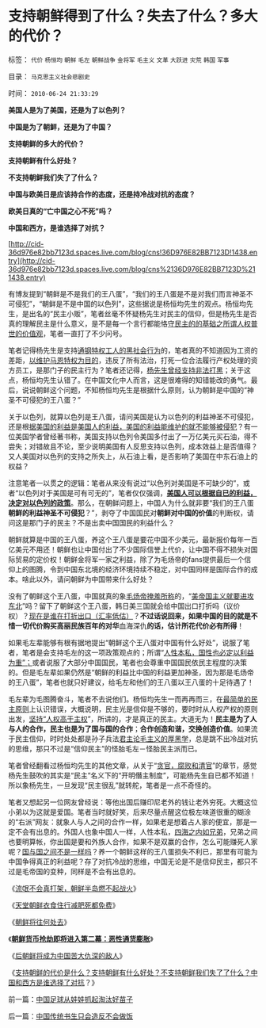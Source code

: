 # 支持朝鲜得到了什么？失去了什么？多大的代价？

标签： `代价` `杨恒均` `朝鲜` `毛左` `朝鲜战争` `金将军` `毛主义` `文革` `大跃进` `灾荒` `韩国` `军事` 

目录： `马克思主义社会悲剧史`

时间： `2010-06-24 21:33:29`

**美国人是为了美国，还是为了以色列？**

**中国是为了朝鲜，还是为了中国？**

**支持朝鲜的多大的代价？**

**支持朝鲜有什么好处？**

**不支持朝鲜我们失了了什么？**

**中国与欧美日是应该持合作的态度，还是持冷战对抗的态度？**

**欧美日真的“亡中国之心不死”吗？**

**中国和西方，是谁选择了对抗？**

[http://cid-36d976e82bb7123d.spaces.live.com/blog/cns!36D976E82BB7123D!1438.entry](http://cid-36d976e82bb7123d.spaces.live.com/blog/cns%2136D976E82BB7123D%211438.entry)

有博友提到“朝鲜是不是我们的王八蛋”，“我们的王八蛋是不是对我们而言神圣不可侵犯”，“朝鲜是不是中国的以色列”，这些据说是杨恒均先生的观点。杨恒均先生，是出名的“民主小贩”，笔者丝毫不怀疑杨先生对民主的信仰，但是杨先生是否真的理解民主是什么意义，是不是每一个言行都能恪[守民主的的基础之所谓人权普世的价值观](../../../2010/6/21/人权普世的个体价值观是善恶的唯一标准.md)，笔者一直打了不少问号。

笔者记得杨先生是支持[通钢特权工人的黑社会行为](http://darthvad.blog.163.com/blog/static/533994702009710056796/)的，笔者真的不知道因为工资的差距，[以维护马恩特权为目的](../../../2009/7/30/黄宗羲定律之体制内特权对国民利益的侵蚀.md)，违反了所有法治，打死一位合法履行产权处理的资方员工，是那门子的民主行为？笔者还记得，[杨先生曾经支持非法打黑](../../../2010/3/1/中国需要人权产权清晰的法治吗？.md)；关于这点，杨恒均先生认错了。在中国文化中人而言，这是很难得的知错能改的勇气。最后，说说朝鲜这个问题，不知杨恒均先生是根据什么原则，认为朝鲜是中国的“神圣不可侵犯的王八蛋？”

关于以色列，就算以色列是王八蛋，请问美国是认为以色列的利益神圣不可侵犯，还是根[据美国的利益是美国人的利益，美国的利益能维护的就不能够被侵犯](../../../2010/6/23/美国是不会为他国的民主而奋斗的.md)？有一位美国学者曾经著书称，美国支持以色列令美国多付出了一万亿美元买石油，得不尝失；对错故且不论，至少说明美国有人反思支持以色列，成本效益上是否值得？又人美国对以色列的支持之所失上，从石油上看，是否影响了美国在中东石油上的权益？

注意笔者一以贯之的逻辑：笔者从来没有说过“以色列对美国是不可缺少的”，或者“以色列对于美国是可有可无的”，笔者仅仅强调，[**美国人可以根据自已的利益，决定对以色列的政策**](../../../2009/6/15/国际人权社会原则其实是“永恒的利益”.md)。那么，在朝鲜问题上，中国人为什么就非要“我们的王八蛋**朝鲜的利益神圣不可侵犯**？”，剥夺了中国国民对**朝鲜对中国的价值**的判断权，请问这是那门子的民主？不是出卖中国国民的利益什么？

朝鲜就算是中国的王八蛋，养这个王八蛋是要花中国不少美元，最新报价每年一百亿美元不用还！朝鲜也让中国付出了不少国际信誉上代价，让中国不得不损失对国际贸易的定价权！朝鲜金将军一家之利益，除了为毛炀帝的fans提供最后一个信仰上的图腾，令到中国东北境的经济环境持续不稳定，对中国同样是国际合作的成本。啥此以外，请问朝鲜为中国带来什么好处？

没有了朝鲜这个王八蛋，中国就真的象[毛炀帝掩羞所称](http://hi.baidu.com/darthchn/blog/item/1258a6310e58f390a9018e8c.html)的，“[美帝国主义就要进攻东北](http://blog.sina.com.cn/s/blog_5563a64d0100ewq3.html)”吗？留下了朝鲜这个王八蛋，韩日美三国就会给中国出口打折吗（议价权）？[现在是谁在打折出口（汇率低估）](../../../2010/6/21/中国应该升值人民币成为美元逆差国.md)？**不过话说回来，如果中国的目的就是不惜一切代价购买高丽民族百年的对华**血海深仇**的话，估计所花代价必有所得**！

如果毛左辈能够有根有据地提出“朝鲜这个王八蛋对中国有什么好处”，说服了笔者，笔者是会支持毛左的这一项政策观点的；所谓“[人性本私，国性也必定以利益为重”；](../../../2009/9/27/无私国际主义才需要打广告做推广.md)或者说服了大部分中国国民，笔者也会尊重中国国民依民主程度的决策的。但是毛左辈如果仍然是“朝鲜的利益比中国的利益更加神圣，因为那是毛炀帝的王八蛋”，笔者也就只好建议，给毛左和他们的王八蛋以王八蛋的十足待遇了！

毛左辈为毛图腾奋斗，笔者不去说他们。杨恒均先生一而再再而三，在[最简单的民主原则](../../../2009/10/17/人的利益包括所有排他的权益.md)上认识错误，大概说明，民主光是信仰是不够的，要时时从人权产权的原则出发，[坚持“人权高于主权](../../../2010/5/15/“权力－权利－义务”模型即奴隶制.md)”，所讲的，才是真正的民主。大道无为！**民主是为了人与人的合作，民主也是为了国与国的合作**；**合作创造和谐，交换创造价值**。如果流于民主信仰，时时处处都是孙子兵法[君主论毛主义的厚黑学](../../../2009/9/20/争取民主就不要搞毛式厚黑政治.md)，总是跳不出冷战对抗的思维，那只不过是“信仰民主”的怪胎毛左－怪胎民主派而已。

笔者曾经翻看过杨恒均先生的其他文章，从关于“[贪官，腐败和清官](../../../2010/2/26/“反政府”是荒谬的.md)”的章节，感觉杨先生鼓吹的其实是“民主”名义下的“开明僭主制度”，可能杨先生自已都不知道！所以象杨先生，一旦发现“民主很乱”就转舵，笔者是一点不奇怪的。

笔者又想起另一位网友曾经说：等他出国后赚印尼老外的钱让老外穷死。大概这位小弟以为这就是爱国。笔者当时就好笑，后来尽量点醒这位极左味道很重的糊涂的“右派”网友：就象人与人之间的合作一样，如果老是想着占人家的便宜，那是一定不会有出息的。外国人也象中国人一样，人性本私，[四海之内如兄弟](../../../2009/6/8/愿世界各国互相理解、和平、合作、共荣.md)，兄弟之间也要明算帐，你出国是要和外族人合作，如果不是双赢的合作，怎么可能赚死人家呢？[国与国之间不是一样吗](../../../2010/2/3/“斗争哲学”取代“务实合作”的传统文化.md)？养一个朝鲜这样的王八蛋损失不利已，那里有可能为中国争得真正的利益呢？存了对抗冷战的思维，中国无论是不是信仰民主，都只不过是毛帝国的变种，同样是不会有出息的。

《[流氓不会真打架，朝鲜半岛燃不起战火](../../../2009/6/2/金将军正日不会真打架，朝鲜半岛燃不起战火.md)》

《[天堂朝鲜衣食住行减肥死都免费](../../../2009/6/3/朝鲜是个天堂，衣食住行减肥死都免费.md)》

《[朝鲜将往何处去](http://blog.sina.com.cn/s/blog_5563a64d0100d9wx.html)》

《[**朝鲜货币抢劫即将进入第二幕：恶性通货膨胀**](../../../2010/1/10/朝鲜货币抢劫即将进入第二幕：恶性通货膨胀.md)》

《[后朝鲜将成为中国苦大仇深的敌人](../../../2010/1/11/后朝鲜将成为中国苦大仇深的对手.md)》

《[支持朝鲜的代价是什么？支持朝鲜有什么好处？不支持朝鲜我们失了了什么？中国和西方是谁选择了对抗](../../../2010/1/11/后朝鲜将成为中国苦大仇深的对手.md)？》



前一篇：[中国足球从娃娃抓起淘汰好苗子](../../../2010/6/24/中国足球从娃娃抓起淘汰好苗子.md)

后一篇：[中国传统书生只会造反不会做饭](../../../2010/6/24/中国传统书生只会造反不会做饭.md)